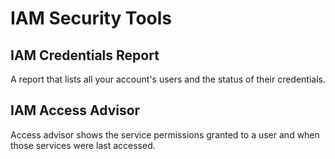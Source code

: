 # IAM Security Tools

## IAM Credentials Report

A report that lists all your account's users and the status of their credentials.

## IAM Access Advisor

Access advisor shows the service permissions granted to a user and when those services were last accessed.
